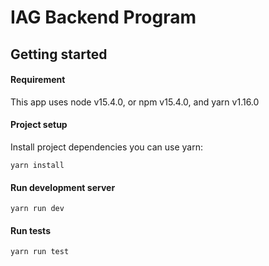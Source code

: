# IAG Backend Program

## Getting started

#### Requirement

This app uses node v15.4.0, or npm v15.4.0, and yarn v1.16.0

#### Project setup

Install project dependencies you can use yarn:

```
yarn install
```

#### Run development server

```
yarn run dev
```

#### Run tests

```
yarn run test
```
